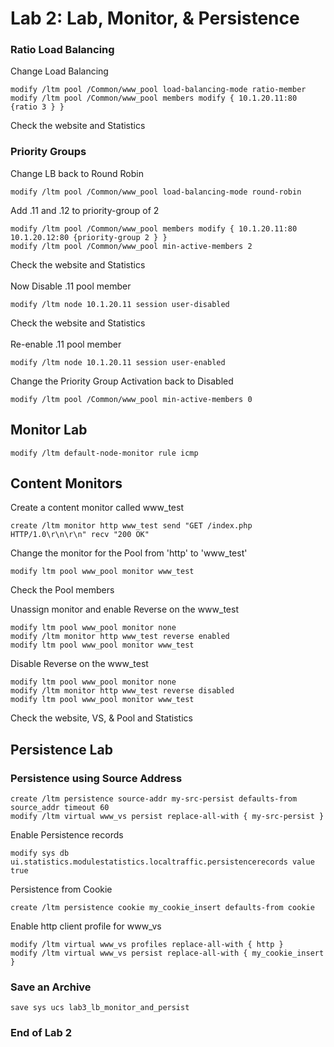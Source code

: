 # Lab 2: Lab, Monitor, & Persistence 
### Ratio Load Balancing
Change Load Balancing
```
modify /ltm pool /Common/www_pool load-balancing-mode ratio-member
modify /ltm pool /Common/www_pool members modify { 10.1.20.11:80 {ratio 3 } }
```
Check the website and Statistics

### Priority Groups
Change LB back to Round Robin
```
modify /ltm pool /Common/www_pool load-balancing-mode round-robin
```
Add .11 and .12 to priority-group of 2
```
modify /ltm pool /Common/www_pool members modify { 10.1.20.11:80 10.1.20.12:80 {priority-group 2 } }
modify /ltm pool /Common/www_pool min-active-members 2
```
Check the website and Statistics
<br>
<br>Now Disable .11 pool member
```
modify /ltm node 10.1.20.11 session user-disabled
```
Check the website and Statistics
<br>
<br>Re-enable .11 pool member
```
modify /ltm node 10.1.20.11 session user-enabled
```
Change the Priority Group Activation back to Disabled
```
modify /ltm pool /Common/www_pool min-active-members 0
```

## Monitor Lab
```
modify /ltm default-node-monitor rule icmp
```

## Content Monitors
Create a content monitor called www_test
```
create /ltm monitor http www_test send "GET /index.php HTTP/1.0\r\n\r\n" recv "200 OK" 
```
Change the monitor for the Pool from 'http' to 'www_test'
```
modify ltm pool www_pool monitor www_test
```

Check the Pool members

Unassign monitor and enable Reverse on the www_test
```
modify ltm pool www_pool monitor none 
modify /ltm monitor http www_test reverse enabled 
modify ltm pool www_pool monitor www_test
```

Disable Reverse on the www_test
```
modify ltm pool www_pool monitor none 
modify /ltm monitor http www_test reverse disabled 
modify ltm pool www_pool monitor www_test
```
Check the website, VS, & Pool and Statistics

## Persistence Lab
### Persistence using Source Address
```
create /ltm persistence source-addr my-src-persist defaults-from source_addr timeout 60
modify /ltm virtual www_vs persist replace-all-with { my-src-persist }
```

Enable Persistence records
```
modify sys db ui.statistics.modulestatistics.localtraffic.persistencerecords value true
```

Persistence from Cookie
```
create /ltm persistence cookie my_cookie_insert defaults-from cookie 
```

Enable http client profile for www_vs
```
modify /ltm virtual www_vs profiles replace-all-with { http } 
modify /ltm virtual www_vs persist replace-all-with { my_cookie_insert }
```

### Save an Archive
```
save sys ucs lab3_lb_monitor_and_persist
```

### End of Lab 2
